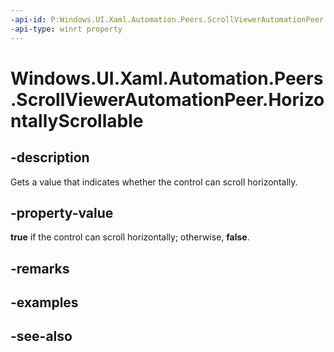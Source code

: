 ```yaml
---
-api-id: P:Windows.UI.Xaml.Automation.Peers.ScrollViewerAutomationPeer.HorizontallyScrollable
-api-type: winrt property
---
```


<!-- Property syntax
public bool HorizontallyScrollable { get; }
-->

# Windows.UI.Xaml.Automation.Peers.ScrollViewerAutomationPeer.HorizontallyScrollable

## -description
Gets a value that indicates whether the control can scroll horizontally.



## -property-value
**true** if the control can scroll horizontally; otherwise, **false**.

## -remarks

## -examples

## -see-also
